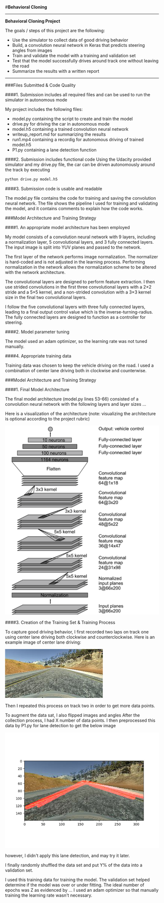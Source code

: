 #**Behavioral Cloning** 


---

**Behavioral Cloning Project**

The goals / steps of this project are the following:
* Use the simulator to collect data of good driving behavior
* Build, a convolution neural network in Keras that predicts steering angles from images
* Train and validate the model with a training and validation set
* Test that the model successfully drives around track one without leaving the road
* Summarize the results with a written report


[//]: # (Image References)

[image1]: ./examples/model.png "Model Visualization"
[image2]: ./examples/2017_08_06_19_03_48_687.jpg "drive image"
[image3]: ./examples/final_2017_08_06_19_03_48_687.jpg "lane detection Image"
[image4]: ./examples/placeholder_small.png "Recovery Image"
[image5]: ./examples/placeholder_small.png "Recovery Image"
[image6]: ./examples/placeholder_small.png "Normal Image"
[image7]: ./examples/placeholder_small.png "Flipped Image"

---
###Files Submitted & Code Quality

####1. Submission includes all required files and can be used to run the simulator in autonomous mode

My project includes the following files:
* model.py containing the script to create and train the model
* drive.py for driving the car in autonomous mode
* model.h5 containing a trained convolution neural network 
* writeup_report.md for summarizing the results
* run1.mp4 containing a recordig for autonomous driving of trained model.h5
* P1.py containing a lane detection function

####2. Submission includes functional code
Using the Udacity provided simulator and my drive.py file, the car can be driven autonomously around the track by executing 
```sh
python drive.py model.h5
```

####3. Submission code is usable and readable

The model.py file contains the code for training and saving the convolution neural network. The file shows the pipeline I used for training and validating the model, and it contains comments to explain how the code works.

###Model Architecture and Training Strategy

####1. An appropriate model architecture has been employed

My model consists of a convolution neural network with 9 layers, including a normalization layer, 5 convolutional layers, and 3 fully connected layers. The input image is split into YUV planes and passed to the network.

The first layer of the network performs image normalization. The normalizer is hard-coded and is not adjusted in the learning process. Performing normalization in the network allows the normalization scheme to be altered with the network architecture.

The convolutional layers are designed to perform feature extraction. I then use strided convolutions in the first three convolutional layers with a 2×2 stride and a 5×5 kernel, and a non-strided convolution with a 3×3 kernel size in the final two convolutional layers.

I follow the five convolutional layers with three fully connected layers, leading to a final output control value which is the inverse-turning-radius. The fully connected layers are designed to function as a controller for steering.


####2. Model parameter tuning

The model used an adam optimizer, so the learning rate was not tuned manually.

####4. Appropriate training data

Training data was chosen to keep the vehicle driving on the road. I used a combination of center lane driving both in clockwise and counterwise.

 

###Model Architecture and Training Strategy


####1. Final Model Architecture

The final model architecture (model.py lines 53-66) consisted of a convolution neural network with the following layers and layer sizes ...

Here is a visualization of the architecture (note: visualizing the architecture is optional according to the project rubric)

![alt text][image1]

####3. Creation of the Training Set & Training Process

To capture good driving behavior, I first recorded two laps on track one using center lane driving both clockwise and counterclockwise. Here is an example image of center lane driving:

![alt text][image2]



Then I repeated this process on track two in order to get more data points.

To augment the data sat, I also flipped images and angles 
After the collection process, I had X number of data points. I then preprocessed this data by P1.py for lane detection to get the below image

![alt text][image3]

however, I didn't apply this lane detection, and may try it later.

I finally randomly shuffled the data set and put Y% of the data into a validation set. 

I used this training data for training the model. The validation set helped determine if the model was over or under fitting. The ideal number of epochs was Z as evidenced by ... I used an adam optimizer so that manually training the learning rate wasn't necessary.

